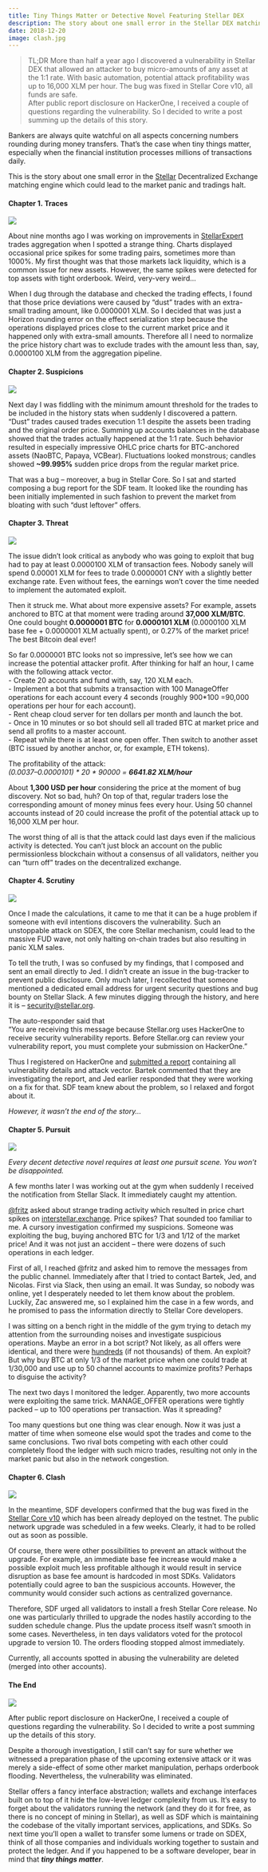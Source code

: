 ```yaml
---
title: Tiny Things Matter or Detective Novel Featuring Stellar DEX
description: The story about one small error in the Stellar DEX matching engine which could lead to the market panic and tradings halt.
date: 2018-12-20
image: clash.jpg
---
```


> TL;DR More than half a year ago I discovered a vulnerability in Stellar DEX that allowed an attacker to buy micro-amounts of any asset at the 1:1 rate. With basic automation, potential attack profitability was up to 16,000 XLM per hour. The bug was fixed in Stellar Core v10, all funds are safe.  
> After public report disclosure on HackerOne, I received a couple of questions regarding the vulnerability. So I decided to write a post summing up the details of this story.

Bankers are always quite watchful on all aspects concerning numbers rounding during money transfers. That’s the case when tiny things matter, especially when the financial institution processes millions of transactions daily.

This is the story about one small error in the [Stellar](https://stellar.org) Decentralized Exchange matching engine which could lead to the market panic and tradings halt.

#### Chapter 1. Traces

![](traces.jpg)

About nine months ago I was working on improvements in [StellarExpert](https://stellar.expert) trades aggregation when I spotted a strange thing. Charts displayed occasional price spikes for some trading pairs, sometimes more than 1000%. My first thought was that those markets lack liquidity, which is a common issue for new assets. However, the same spikes were detected for top assets with tight orderbook. Weird, very-very weird…

When I dug through the database and checked the trading effects, I found that those price deviations were caused by “dust” trades with an extra-small trading amount, like 0.0000001 XLM. So I decided that was just a Horizon rounding error on the effect serialization step because the operations displayed prices close to the current market price and it happened only with extra-small amounts. Therefore all I need to normalize the price history chart was to exclude trades with the amount less than, say, 0.0000100 XLM from the aggregation pipeline.

#### Chapter 2. Suspicions

![](suspicions.jpg)

Next day I was fiddling with the minimum amount threshold for the trades to be included in the history stats when suddenly I discovered a pattern. “Dust” trades caused trades execution 1:1 despite the assets been trading and the original order price. Summing up accounts balances in the database showed that the trades actually happened at the 1:1 rate. Such behavior resulted in especially impressive OHLC price charts for BTC-anchored assets (NaoBTC, Papaya, VCBear). Fluctuations looked monstrous; candles showed **~99.995%** sudden price drops from the regular market price.

That was a bug – moreover, a bug in Stellar Core. So I sat and started composing a bug report for the SDF team. It looked like the rounding has been initially implemented in such fashion to prevent the market from bloating with such “dust leftover” offers.

#### Chapter 3. Threat

![](threat.jpg)

The issue didn’t look critical as anybody who was going to exploit that bug had to pay at least 0.0000100 XLM of transaction fees. Nobody sanely will spend 0.00001 XLM for fees to trade 0.0000001 CNY with a slightly better exchange rate. Even without fees, the earnings won’t cover the time needed to implement the automated exploit.

Then it struck me. What about more expensive assets? For example, assets anchored to BTC at that moment were trading around **37,000 XLM/BTC**. One could bought **0.0000001 BTC** for **0.0000101 XLM** (0.0000100 XLM base fee + 0.0000001 XLM actually spent), or 0.27% of the market price! The best Bitcoin deal ever!

So far 0.0000001 BTC looks not so impressive, let’s see how we can   
increase the potential attacker profit. After thinking for half an hour, I came with the following attack vector.  
\- Create 20 accounts and fund with, say, 120 XLM each.  
\- Implement a bot that submits a transaction with 100 ManageOffer operations for each account every 4 seconds (roughly 900\*100 =90,000 operations per hour for each account).  
\- Rent cheap cloud server for ten dollars per month and launch the bot.  
\- Once in 10 minutes or so bot should sell all traded BTC at market price and send all profits to a master account.  
\- Repeat while there is at least one open offer. Then switch to another asset (BTC issued by another anchor, or, for example, ETH tokens).

The profitability of the attack:   
_(0.0037–0.0000101) \* 20 \* 90000 =_ **_6641.82 XLM/hour_**

About **1,300 USD per hour** considering  the price at the moment of bug discovery. Not so bad, huh? On top of that, regular traders lose the corresponding amount of money minus fees every hour. Using 50 channel accounts instead of 20 could increase the profit of the potential attack up to 16,000 XLM per hour.

The worst thing of all is that the attack could last days even if the malicious activity is detected. You can’t just block an account on the public permissionless blockchain without a consensus of all validators, neither you can “turn off” trades on the decentralized exchange.

#### Chapter 4. Scrutiny

![](scrutiny.jpg)

Once I made the calculations, it came to me that it can be a huge problem if someone with evil intentions discovers the vulnerability. Such an unstoppable attack on SDEX, the core Stellar mechanism, could lead to the massive FUD wave, not only halting on-chain trades but also resulting in panic XLM sales.

To tell the truth, I was so confused by my findings, that I composed and sent an email directly to Jed. I didn’t create an issue in the bug-tracker to prevent public disclosure. Only much later, I recollected that someone mentioned a dedicated email address for urgent security questions and bug bounty on Stellar Slack. A few minutes digging through the history, and here it is – [security@stellar.org](mailto:security@stellar.org).

The auto-responder said that   
“You are receiving this message because Stellar.org uses HackerOne to receive security vulnerability reports. Before Stellar.org can review your vulnerability report, you must complete your submission on HackerOne.”

Thus I registered on HackerOne and [submitted a report](https://hackerone.com/reports/330105) containing all vulnerability details and attack vector. Bartek commented that they are investigating the report, and Jed earlier responded that they were working on a fix for that. SDF team knew about the problem, so I relaxed and forgot about it.

_However, it wasn’t the end of the story…_

#### Chapter 5. Pursuit

![](pursuit.jpg)

_Every decent detective novel requires at least one pursuit scene. You won’t be disappointed._

A few months later I was working out at the gym when suddenly I received the notification from Stellar Slack. It immediately caught my attention.

[@fritz](https://twitter.com/ekwogefee) asked about strange trading activity which resulted in price chart spikes on [interstellar.exchange](https://interstellar.exchange/). Price spikes? That sounded too familiar to me. A cursory investigation confirmed my suspicions. Someone was exploiting the bug, buying anchored BTC for 1/3 and 1/12 of the market price! And it was not just an accident – there were dozens of such operations in each ledger.

First of all, I reached @fritz and asked him to remove the messages from the public channel. Immediately after that I tried to contact Bartek, Jed, and Nicolas. First via Slack, then using an email. It was Sunday, so nobody was online, yet I desperately needed to let them know about the problem. Luckily, Zac answered me, so I explained him the case in a few words, and he promised to pass the information directly to Stellar Core developers.

I was sitting on a bench right in the middle of the gym trying to detach my attention from the surrounding noises and investigate suspicious operations. Maybe an error in a bot script? Not likely, as all offers were identical, and there were [hundreds](https://horizon.stellar.org/trades?cursor=84982168538882049-87&counter_asset_type=credit_alphanum4&base_asset_type=native&counter_asset_issuer=GATEMHCCKCY67ZUCKTROYN24ZYT5GK4EQZ65JJLDHKHRUZI3EUEKMTCH&counter_asset_code=BTC&base_asset_code=XLM&order=desc&limit=100) (if not thousands) of them. An exploit? But why buy BTC at only 1/3 of the market price when one could trade at 1/30,000 and use up to 50 channel accounts to maximize profits? Perhaps to disguise the activity?

The next two days I monitored the ledger. Apparently, two more accounts were exploiting the same trick. MANAGE\_OFFER operations were tightly packed – up to 100 operations per transaction. Was it spreading?

Too many questions but one thing was clear enough. Now it was just a matter of time when someone else would spot the trades and come to the same сonclusions. Two rival bots competing with each other could completely flood the ledger with such micro trades, resulting not only in the market panic but also in the network congestion.

#### Chapter 6. Clash

![](clash.jpg)

In the meantime, SDF developers confirmed that the bug was fixed in the [Stellar Core v10](https://github.com/stellar/stellar-core/releases/tag/v10.0.0) which has been already deployed on the testnet. The public network upgrade was scheduled in a few weeks. Clearly, it had to be rolled out as soon as possible.

Of course, there were other possibilities to prevent an attack without the upgrade. For example, an immediate base fee increase would make a possible exploit much less profitable although it would result in service disruption as base fee amount is hardcoded in most SDKs. Validators potentially could agree to ban the suspicious accounts. However, the community would consider such actions as centralized governance.

Therefore, SDF urged all validators to install a fresh Stellar Core release. No one was particularly thrilled to upgrade the nodes hastily according to the sudden schedule change. Plus the update process itself wasn’t smooth in some cases. Nevertheless, in ten days validators voted for the protocol upgrade to version 10. The orders flooding stopped almost immediately.

Currently, all accounts spotted in abusing the vulnerability are deleted (merged into other accounts).

#### The End

![](end.jpg)

After public report disclosure on HackerOne, I received a couple of questions regarding the vulnerability. So I decided to write a post summing up the details of this story.

Despite a thorough investigation, I still can’t say for sure whether we witnessed a preparation phase of the upcoming extensive attack or it was merely a side-effect of some other market manipulation, perhaps orderbook flooding. Nevertheless, the vulnerability was eliminated.

Stellar offers a fancy interface abstraction; wallets and exchange interfaces built on to top of it hide the low-level ledger complexity from us. It’s easy to forget about the validators running the network (and they do it for free, as there is no concept of mining in Stellar), as well as SDF which is maintaining the codebase of the vitally important services, applications, and SDKs. So next time you’ll open a wallet to transfer some lumens or trade on SDEX, think of all those companies and individuals working together to sustain and protect the ledger. And if you happened to be a software developer, bear in mind that **_tiny things matter_**.